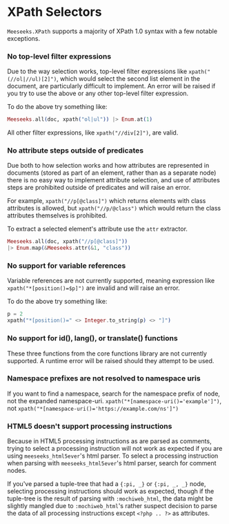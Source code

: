 # XPath Selectors

`Meeseeks.XPath` supports a majority of XPath 1.0 syntax with a few notable exceptions.

### No top-level filter expressions

Due to the way selection works, top-level filter expressions like `xpath("(//ol|//ul)[2]")`, which would select the second list element in the document, are particularly difficult to implement. An error will be raised if you try to use the above or any other top-level filter expression.

To do the above try something like:

```elixir
Meeseeks.all(doc, xpath("ol|ul")) |> Enum.at(1)
```

All other filter expressions, like `xpath("//div[2]")`, are valid.

### No attribute steps outside of predicates

Due both to how selection works and how attributes are represented in documents (stored as part of an element, rather than as a separate node) there is no easy way to implement attribute selection, and use of attributes steps are prohibited outside of predicates and will raise an error.

For example, `xpath("//p[@class]")` which returns elements with class attributes is allowed, but `xpath("//p/@class")` which would return the class attributes themselves is prohibited.

To extract a selected element's attribute use the `attr` extractor.

```elixir
Meeseeks.all(doc, xpath("//p[@class]"))
|> Enum.map(&Meeseeks.attr(&1, "class"))
```

### No support for variable references

Variable references are not currently supported, meaning expression like `xpath("*[position()=$p]")` are invalid and will raise an error.

To do the above try something like:

```elixir
p = 2
xpath("*[position()=" <> Integer.to_string(p) <> "]")
```

### No support for id(), lang(), or translate() functions

These three functions from the core functions library are not currently supported. A runtime error will be raised should they attempt to be used.

### Namespace prefixes are not resolved to namespace uris

If you want to find a namespace, search for the namespace prefix of node, not the expanded namespace-uri. `xpath("*[namespace-uri()='example']")`, not `xpath("*[namespace-uri()='https://example.com/ns']")`

### HTML5 doesn't support processing instructions

Because in HTML5 processing instructions as are parsed as comments, trying to select a processing instruction will not work as expected if you are using `meeseeks_html5ever`'s html parser. To select a processing instruction when parsing with `meeseeks_html5ever`'s html parser, search for comment nodes.

If you've parsed a tuple-tree that had a `{:pi, _}` or `{:pi, _, _}` node, selecting processing instructions should work as expected, though if the tuple-tree is the result of parsing with `:mochiweb_html`, the data might be slightly mangled due to `:mochiweb_html`'s rather suspect decision to parse the data of all processing instructions except `<?php .. ?>` as attributes.
